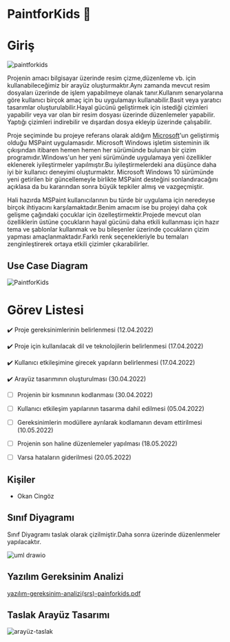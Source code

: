 # PaintforKids :art:
# Giriş
 ![paintforkids](https://user-images.githubusercontent.com/100669925/163709170-b0d7f8a4-3284-4d91-a4ed-26fbf2b63a34.png)
 
 Projenin amacı bilgisayar üzerinde resim çizme,düzenleme vb. için kullanabileceğimiz bir arayüz oluşturmaktır.Aynı zamanda mevcut resim dosyaları 
 üzerinde de işlem yapabilmeye olanak tanır.Kullanım senaryolarına göre kullanıcı birçok amaç için bu uygulamayı kullanabilir.Basit veya yaratıcı 
 tasarımlar oluşturulabilir.Hayal gücünü geliştirmek için istediği çizimleri yapabilir veya var olan bir resim dosyası üzerinde düzenlemeler yapabilir.
 Yaptığı çizimleri indirebilir ve dışardan dosya ekleyip üzerinde çalışabilir.
 
 Proje seçiminde bu projeye referans olarak aldığım [Microsoft](https://www.microsoft.com/tr-tr)'un geliştirmiş olduğu MSPaint uygulamasıdır.
 Microsoft Windows işletim sisteminin ilk çıkışından itibaren hemen hemen her sürümünde bulunan bir çizim programıdır.Windows'un her yeni sürümünde 
 uygulamaya yeni özellikler eklenerek iyileştirmeler yapılmıştır.Bu iyileştirmelerdeki ana düşünce daha iyi bir kullanıcı deneyimi oluşturmaktır.
 Microsoft Windows 10 sürümünde yeni getirilen bir güncellemeyle birlikte MSPaint desteğini sonlandıracağını açıklasa da bu kararından sonra büyük 
 tepkiler almış ve vazgeçmiştir.
 
 Hali hazırda MSPaint kullanıcılarının bu türde bir uygulama için neredeyse birçok ihtiyacını karşılamaktadır.Benim amacım ise bu projeyi daha çok gelişme 
 çağındaki çocuklar için özelleştirmektir.Projede mevcut olan özelliklerin üstüne çocukların hayal gücünü daha etkili kullanması için hazır tema ve 
 şablonlar kullanmak ve bu bileşenler üzerinde çocukların çizim yapması amaçlanmaktadır.Farklı renk seçenekleriyle bu temaları zenginleştirerek ortaya 
 etkili çizimler çıkarabilirler.
 
 ## Use Case Diagram 
![PaintforKids](https://user-images.githubusercontent.com/100669925/158017451-a7640798-c85d-4ac7-9b4f-46dd33482fb1.png)

# Görev Listesi  
  :heavy_check_mark: Proje gereksinimlerinin belirlenmesi (12.04.2022) 
  
  :heavy_check_mark: Proje için kullanılacak dil ve teknolojilerin belirlenmesi (17.04.2022) 
  
  :heavy_check_mark: Kullanıcı etkileşimine girecek yapıların belirlenmesi (17.04.2022) 
  
  :heavy_check_mark: Arayüz tasarımının oluşturulması (30.04.2022)
 
  - [ ] Projenin bir kısmınının kodlanması (30.04.2022)
 
  - [ ] Kullanıcı etkileşim yapılarının tasarıma dahil edilmesi (05.04.2022) 

  - [ ] Gereksinimlerin modüllere ayrılarak kodlamanın devam ettirilmesi (10.05.2022)
  
  - [ ] Projenin son haline düzenlemeler yapılması (18.05.2022)

  - [ ] Varsa hataların giderilmesi (20.05.2022) 
## Kişiler 
  - Okan Cingöz
  
## Sınıf Diyagramı

Sınıf Diyagramı taslak olarak çizilmiştir.Daha sonra üzerinde düzenlenmeler yapılacaktır.

![uml drawio](https://user-images.githubusercontent.com/100669925/163711416-e8c71aa4-debc-4aa3-aa45-816476dfe062.png)

## Yazılım Gereksinim Analizi

[yazılım-gereksinim-analizi(srs)-painforkids.pdf](https://github.com/Iskenderun-Technical-University/proje-paintforkids/files/8580302/yazilim-gereksinim-analizi.srs.-painforkids.pdf)

## Taslak Arayüz Tasarımı 

![arayüz-taslak](https://user-images.githubusercontent.com/100669925/165700426-c9a264b9-e250-49cd-85b3-97c6d27b3d01.PNG)


